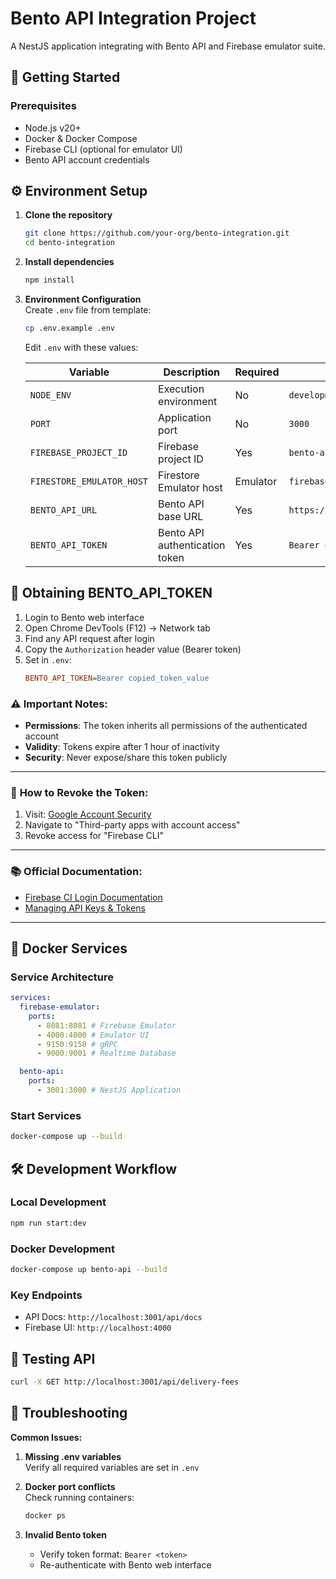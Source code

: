 # Bento API Integration Project

A NestJS application integrating with Bento API and Firebase emulator suite.

## 🚀 Getting Started

### Prerequisites

- Node.js v20+
- Docker & Docker Compose
- Firebase CLI (optional for emulator UI)
- Bento API account credentials

## ⚙️ Environment Setup

1. **Clone the repository**

   ```bash
   git clone https://github.com/your-org/bento-integration.git
   cd bento-integration
   ```

2. **Install dependencies**

   ```bash
   npm install
   ```

3. **Environment Configuration**  
   Create `.env` file from template:

   ```bash
   cp .env.example .env
   ```

   Edit `.env` with these values:

   | Variable                  | Description                    | Required | Example                    | How to Obtain                            |
   | ------------------------- | ------------------------------ | -------- | -------------------------- | ---------------------------------------- |
   | `NODE_ENV`                | Execution environment          | No       | `development`              | -                                        |
   | `PORT`                    | Application port               | No       | `3000`                     | -                                        |
   | `FIREBASE_PROJECT_ID`     | Firebase project ID            | Yes      | `bento-api-project`        | Firebase Console                         |
   | `FIRESTORE_EMULATOR_HOST` | Firestore Emulator host        | Emulator | `firebase-emulator:8081`   | Keep default for Docker                  |
   | `BENTO_API_URL`           | Bento API base URL             | Yes      | `https://api.bento.com/v3` | Bento documentation                      |
   | `BENTO_API_TOKEN`         | Bento API authentication token | Yes      | `Bearer eyJhbGci...`       | [See below](#-obtaining-bento_api_token) |

## 🔑 Obtaining BENTO_API_TOKEN

1. Login to Bento web interface
2. Open Chrome DevTools (F12) → Network tab
3. Find any API request after login
4. Copy the `Authorization` header value (Bearer token)
5. Set in `.env`:
   ```ini
   BENTO_API_TOKEN=Bearer copied_token_value
   ```

### ⚠️ **Important Notes:**

- **Permissions**: The token inherits all permissions of the authenticated account
- **Validity**: Tokens expire after 1 hour of inactivity
- **Security**: Never expose/share this token publicly

---

### 🔄 **How to Revoke the Token:**

1. Visit: [Google Account Security](https://myaccount.google.com/security)
2. Navigate to "Third-party apps with account access"
3. Revoke access for "Firebase CLI"

---

### 📚 **Official Documentation:**

- [Firebase CI Login Documentation](https://firebase.google.com/docs/cli#cli-ci-systems)
- [Managing API Keys & Tokens](https://firebase.google.com/docs/projects/api-keys)

---

## 🐳 Docker Services

### Service Architecture

```yaml
services:
  firebase-emulator:
    ports:
      - 8081:8081 # Firebase Emulator
      - 4000:4000 # Emulator UI
      - 9150:9150 # gRPC
      - 9000:9001 # Realtime Database

  bento-api:
    ports:
      - 3001:3000 # NestJS Application
```

### Start Services

```bash
docker-compose up --build
```

## 🛠 Development Workflow

### Local Development

```bash
npm run start:dev
```

### Docker Development

```bash
docker-compose up bento-api --build
```

### Key Endpoints

- API Docs: `http://localhost:3001/api/docs`
- Firebase UI: `http://localhost:4000`

## 🧪 Testing API

```bash
curl -X GET http://localhost:3001/api/delivery-fees
```

## 🚨 Troubleshooting

**Common Issues:**

1. **Missing .env variables**  
   Verify all required variables are set in `.env`

2. **Docker port conflicts**  
   Check running containers:

   ```bash
   docker ps
   ```

3. **Invalid Bento token**
   - Verify token format: `Bearer <token>`
   - Re-authenticate with Bento web interface
